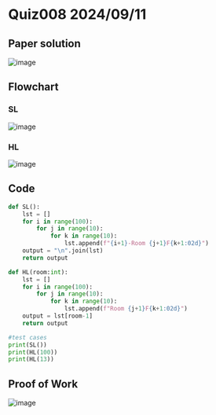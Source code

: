 # Quiz008 2024/09/11

## Paper solution
![image](https://github.com/user-attachments/assets/83f56686-b352-4b29-8f30-dbf8e91bf08c)

## Flowchart
### SL
![image](https://github.com/user-attachments/assets/33fe0318-0d1e-43a8-b7f1-7119a93e59dd)

### HL
![image](https://github.com/user-attachments/assets/a0081488-4864-460c-9d26-5a1e692b6e2c)

## Code
```.py
def SL():
    lst = []
    for i in range(100):
        for j in range(10):
            for k in range(10):
                lst.append(f"{i+1}-Room {j+1}F{k+1:02d}")
    output = "\n".join(lst)
    return output

def HL(room:int):
    lst = []
    for i in range(100):
        for j in range(10):
            for k in range(10):
                lst.append(f"Room {j+1}F{k+1:02d}")
    output = lst[room-1]
    return output

#test cases
print(SL())
print(HL(100))
print(HL(13))
```

## Proof of Work
![image](https://github.com/user-attachments/assets/27c1076e-b865-4b23-b858-e00f793bf4cf)
